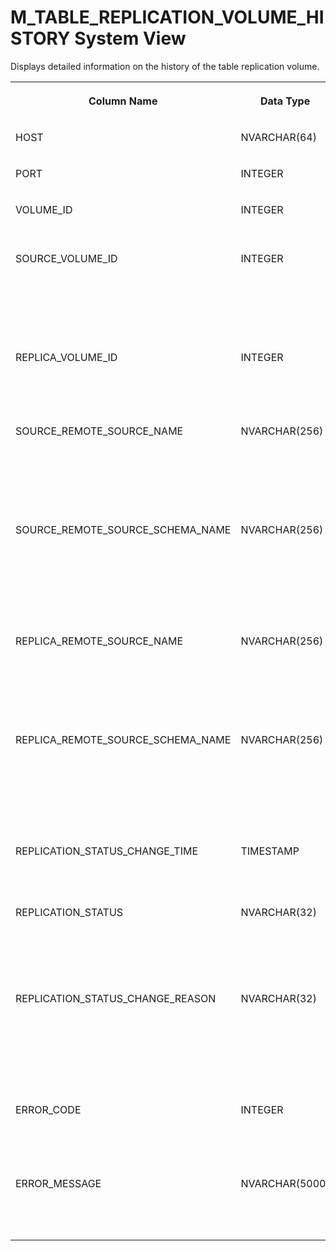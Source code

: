 <!-- loioad1b14fecfce470f8a67c52f583ec718 -->

# M\_TABLE\_REPLICATION\_VOLUME\_HISTORY System View

Displays detailed information on the history of the table replication volume.




<table>
<tr>
<th valign="top">

Column Name



</th>
<th valign="top">

Data Type



</th>
<th valign="top">

Description



</th>
</tr>
<tr>
<td valign="top">

HOST



</td>
<td valign="top">

NVARCHAR\(64\)



</td>
<td valign="top">

Displays the host name.



</td>
</tr>
<tr>
<td valign="top">

PORT



</td>
<td valign="top">

INTEGER



</td>
<td valign="top">

Displays the internal port.



</td>
</tr>
<tr>
<td valign="top">

VOLUME\_ID



</td>
<td valign="top">

INTEGER



</td>
<td valign="top">

Displays the persistence Volume ID.



</td>
</tr>
<tr>
<td valign="top">

SOURCE\_VOLUME\_ID



</td>
<td valign="top">

INTEGER



</td>
<td valign="top">

Displays the volume ID of the source. If value is greater than 2048, it means it is in a remote location. This value is applicable to remote table replication only.



</td>
</tr>
<tr>
<td valign="top">

REPLICA\_VOLUME\_ID



</td>
<td valign="top">

INTEGER



</td>
<td valign="top">

Displays the volume ID of replica. If the value is greater than 2048, it means that it is a remote location.



</td>
</tr>
<tr>
<td valign="top">

SOURCE\_REMOTE\_SOURCE\_NAME



</td>
<td valign="top">

NVARCHAR\(256\)



</td>
<td valign="top">

Displays the remote source name of the source system. This value only appears if SOURCE\_VOLUME\_ID or REPLICA\_VOLUME\_ID is greater than 2048.



</td>
</tr>
<tr>
<td valign="top">

SOURCE\_REMOTE\_SOURCE\_SCHEMA\_NAME



</td>
<td valign="top">

NVARCHAR\(256\)



</td>
<td valign="top">

Displays the remote source schema name of the source system. This value only appears if SOURCE\_VOLUME\_ID or REPLICA\_VOLUME\_ID is greater than 2048.



</td>
</tr>
<tr>
<td valign="top">

REPLICA\_REMOTE\_SOURCE\_NAME



</td>
<td valign="top">

NVARCHAR\(256\)



</td>
<td valign="top">

Displays the remote source name of the replica system. This value only appears shown if SOURCE\_VOLUME\_ID or REPLICA\_VOLUME\_ID is greater than 2048.



</td>
</tr>
<tr>
<td valign="top">

REPLICA\_REMOTE\_SOURCE\_SCHEMA\_NAME



</td>
<td valign="top">

NVARCHAR\(256\)



</td>
<td valign="top">

Displays the remote source schema name of the replica system. This value only appears if SOURCE\_VOLUME\_ID or REPLICA\_VOLUME\_ID is greater than 2048.



</td>
</tr>
<tr>
<td valign="top">

REPLICATION\_STATUS\_CHANGE\_TIME



</td>
<td valign="top">

TIMESTAMP



</td>
<td valign="top">

Displays the time when the replication status was changed.



</td>
</tr>
<tr>
<td valign="top">

REPLICATION\_STATUS



</td>
<td valign="top">

NVARCHAR\(32\)



</td>
<td valign="top">

Displays the replication status of the replica volume. Values are: DISABLED, ENABLING, ENABLED, ENABLED\_BUT\_UNAVAILABLE.



</td>
</tr>
<tr>
<td valign="top">

REPLICATION\_STATUS\_CHANGE\_REASON



</td>
<td valign="top">

NVARCHAR\(32\)



</td>
<td valign="top">

Displays the reason for the change in replication status. Values are: EXCEPTION, EXCEPTION\_CLEANUP, COMMAND, RESTART, SHUTDOWN, INTERNAL, INITIAL



</td>
</tr>
<tr>
<td valign="top">

ERROR\_CODE



</td>
<td valign="top">

INTEGER



</td>
<td valign="top">

Displays the error code in the event a replication volume related to the exception is turned off.



</td>
</tr>
<tr>
<td valign="top">

ERROR\_MESSAGE



</td>
<td valign="top">

NVARCHAR\(5000\)



</td>
<td valign="top">

Displays the error message in case the event a replication volume related to the exception is turned off.



</td>
</tr>
</table>

